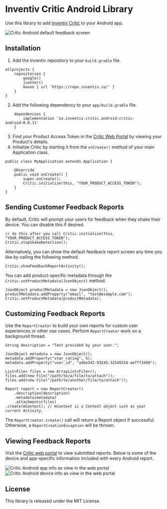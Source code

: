 # Inventiv Critic Android Library

Use this library to add [Inventiv Critic](https://inventiv.io/critic/) to your Android app.

![Critic Android default feedback screen](https://assets.inventiv.io/github/inventiv-critic-android/critic-android-half-shot-feedback-screen.png)

## Installation
1. Add the Inventiv repository to your `build.gradle` file.
```
allprojects {
    repositories {
        google()
        jcenter()
        maven { url 'https://repo.inventiv.io/' }
    }
}
```
2. Add the following dependency to your `app/build.gradle` file.
```
    dependencies {
        implementation 'io.inventiv.critic.android:critic-android:0.0.11'
    }
```
3. Find your Product Access Token in the [Critic Web Portal](https://critic.inventiv.io/products) by viewing your Product's details.
4. Initialize Critic by starting it from the `onCreate()` method of your main Application class.
```
public class MyApplication extends Application {

    @Override
    public void onCreate() {
        super.onCreate();
        Critic.initialize(this, "YOUR_PRODUCT_ACCESS_TOKEN");
    }
}
```

## Sending Customer Feedback Reports
By default, Critic will prompt your users for feedback when they shake their device. You can disable this if desired.
```
// do this after you call Critic.initialize(this, "YOUR_PRODUCT_ACCESS_TOKEN");
Critic.stopShakeDetection();
```

Alternatively, you can show the default feedback report screen any time you like by calling the following method.
```
Critic.showFeedbackReportActivity();
```

You can add product-specific metadata through the `Critic.setProductMetadata(JsonObject)` method.
```
JsonObject productMetadata = new JsonObject();
productMetadata.addProperty("email", "test@example.com");
Critic.setProductMetadata(productMetadata);
```

## Customizing Feedback Reports
Use the `ReportCreator` to build your own reports for custom user experiences or other use cases. Perform `ReportCreator` work on a background thread.
```
String description = "Text provided by your user.";

JsonObject metadata = new JsonObject();
metadata.addProperty("star_rating", 5);
metadata.addProperty("user_id", "adbe342-93245-32549324-aefff3490");    

List<File> files = new ArrayList<File>();
files.add(new File("/path/to/a/file/to/attach"));
files.add(new File("/path/to/another/file/to/attach"));
    
Report report = new ReportCreator()
    .description(description)
    .metadata(metadata)
    .attachments(files)
.create(mContext); // mContext is a Context object such as your current Activity.
```

The `ReportCreator.create()` call will return a Report object if successful. Otherwise, a `ReportCreationException` will be thrown.
## Viewing Feedback Reports
Visit the [Critic web portal](https://critic.inventiv.io/) to view submitted reports. Below is some of the device and app-specific information included with every Android report.

![Critic Android app info as view in the web portal](https://assets.inventiv.io/github/inventiv-critic-android/critic-android-app-info.png)
![Critic Android device info as view in the web portal](https://assets.inventiv.io/github/inventiv-critic-android/critic-android-device-info.png)

## License
This library is released under the MIT License.
